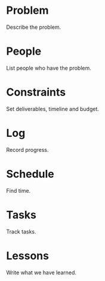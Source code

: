 # Problem
Describe the problem.

# People
List people who have the problem.

# Constraints
Set deliverables, timeline and budget.

# Log
Record progress.

# Schedule
Find time.

# Tasks
Track tasks.

# Lessons
Write what we have learned.
